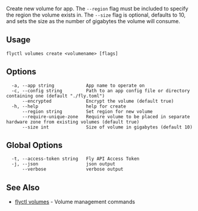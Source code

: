 Create new volume for app. The `--region` flag must be included to specify the region the volume exists in. The `--size` flag is optional, defaults to 10, and sets the size as the number of gigabytes the volume will consume.

## Usage

~~~
flyctl volumes create <volumename> [flags]
~~~

## Options

~~~
  -a, --app string            App name to operate on
  -c, --config string         Path to an app config file or directory containing one (default "./fly.toml")
      --encrypted             Encrypt the volume (default true)
  -h, --help                  help for create
      --region string         Set region for new volume
      --require-unique-zone   Require volume to be placed in separate hardware zone from existing volumes (default true)
      --size int              Size of volume in gigabytes (default 10)
~~~

## Global Options

~~~
  -t, --access-token string   Fly API Access Token
  -j, --json                  json output
      --verbose               verbose output
~~~

## See Also

* [flyctl volumes](/docs/flyctl/volumes/)	 - Volume management commands

